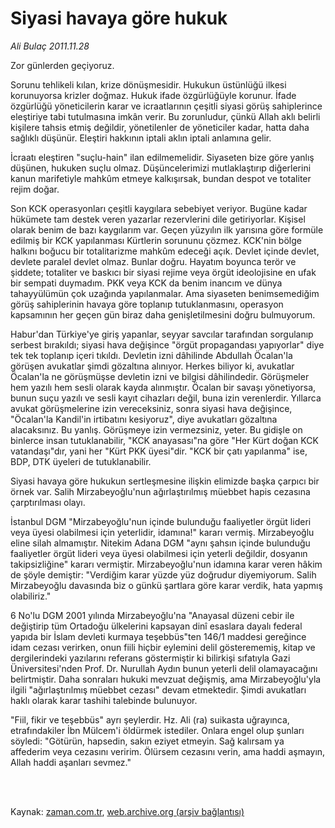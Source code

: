 # Siyasi havaya göre hukuk

*Ali Bulaç 2011.11.28*

<td class="columnist-detail">
<p>Zor günlerden geçiyoruz.</p>
<p>
<div id="haberMetinDiv">
<p>Sorunu tehlikeli kılan, krize dönüşmesidir. Hukukun üstünlüğü ilkesi korunuyorsa krizler doğmaz. Hukuk ifade özgürlüğüyle korunur. İfade özgürlüğü yöneticilerin karar ve icraatlarının çeşitli siyasi görüş sahiplerince eleştiriye tabi tutulmasına imkân verir. Bu zorunludur, çünkü Allah aklı belirli kişilere tahsis etmiş değildir, yönetilenler de yöneticiler kadar, hatta daha sağlıklı düşünür. Eleştiri hakkının iptali aklın iptali anlamına gelir.
<p>İcraatı eleştiren "suçlu-hain" ilan edilmemelidir. Siyaseten bize göre yanlış düşünen, hukuken suçlu olmaz. Düşüncelerimizi mutlaklaştırıp diğerlerini kanun marifetiyle mahkûm etmeye kalkışırsak, bundan despot ve totaliter rejim doğar.
<p>Son KCK operasyonları çeşitli kaygılara sebebiyet veriyor. Bugüne kadar hükümete tam destek veren yazarlar rezervlerini dile getiriyorlar. Kişisel olarak benim de bazı kaygılarım var. Geçen yüzyılın ilk yarısına göre formüle edilmiş bir KCK yapılanması Kürtlerin sorununu çözmez. KCK'nin bölge halkını boğucu bir totalitarizme mahkûm edeceği açık. Devlet içinde devlet, devlete paralel devlet olmaz. Bunlar doğru. Hayatım boyunca terör ve şiddete; totaliter ve baskıcı bir siyasi rejime veya örgüt ideolojisine en ufak bir sempati duymadım. PKK veya KCK da benim inancım ve dünya tahayyülümün çok uzağında yapılanmalar. Ama siyaseten benimsemediğim görüş sahiplerinin havaya göre toplanıp tutuklanmasını, operasyon kapsamının her geçen gün biraz daha genişletilmesini doğru bulmuyorum.
<p>Habur'dan Türkiye'ye giriş yapanlar, seyyar savcılar tarafından sorgulanıp serbest bırakıldı; siyasi hava değişince "örgüt propagandası yapıyorlar" diye tek tek toplanıp içeri tıkıldı. Devletin izni dâhilinde Abdullah Öcalan'la görüşen avukatlar şimdi gözaltına alınıyor. Herkes biliyor ki, avukatlar Öcalan'la ne görüşmüşse devletin izni ve bilgisi dâhilindedir. Görüşmeler hem yazılı hem sesli olarak kayda alınmıştır. Öcalan bir savaşı yönetiyorsa, bunun suçu yazılı ve sesli kayıt cihazları değil, buna izin verenlerdir. Yıllarca avukat görüşmelerine izin vereceksiniz, sonra siyasi hava değişince, "Öcalan'la Kandil'in irtibatını kesiyoruz", diye avukatları gözaltına alacaksınız. Bu yanlış. Görüşmeye izin vermezsiniz, yeter. Bu gidişle on binlerce insan tutuklanabilir, "KCK anayasası"na göre "Her Kürt doğan KCK vatandaşı"dır, yani her "Kürt PKK üyesi"dir. "KCK bir çatı yapılanma" ise, BDP, DTK üyeleri de tutuklanabilir.
<p>Siyasi havaya göre hukukun sertleşmesine ilişkin elimizde başka çarpıcı bir örnek var. Salih Mirzabeyoğlu'nun ağırlaştırılmış müebbet hapis cezasına çarptırılması olayı.
<p>İstanbul DGM "Mirzabeyoğlu'nun içinde bulunduğu faaliyetler örgüt lideri veya üyesi olabilmesi için yeterlidir, idamına!" kararı vermiş. Mirzabeyoğlu eline silah almamıştır. Nitekim Adana DGM "aynı şahsın içinde bulunduğu faaliyetler örgüt lideri veya üyesi olabilmesi için yeterli değildir, dosyanın takipsizliğine" kararı vermiştir. Mirzabeyoğlu'nun idamına karar veren hâkim de şöyle demiştir: "Verdiğim karar yüzde yüz doğrudur diyemiyorum. Salih Mirzabeyoğlu davasında biz o günkü şartlara göre karar verdik, hata yapmış olabiliriz."
<p>6 No'lu DGM 2001 yılında Mirzabeyoğlu'na "Anayasal düzeni cebir ile değiştirip tüm Ortadoğu ülkelerini kapsayan dinî esaslara dayalı federal yapıda bir İslam devleti kurmaya teşebbüs"ten 146/1 maddesi gereğince idam cezası verirken, onun fiili hiçbir eylemini delil gösterememiş, kitap ve dergilerindeki yazılarını referans göstermiştir ki bilirkişi sıfatıyla Gazi Üniversitesi'nden Prof. Dr. Nurullah Aydın bunun yeterli delil olamayacağını belirtmiştir. Daha sonraları hukuki mevzuat değişmiş, ama Mirzabeyoğlu'yla ilgili "ağırlaştırılmış müebbet cezası" devam etmektedir. Şimdi avukatları haklı olarak karar tashihi talebinde bulunuyor.
<p>"Fiil, fikir ve teşebbüs" ayrı şeylerdir. Hz. Ali (ra) suikasta uğrayınca, etrafındakiler İbn Mülcem'i öldürmek istediler. Onlara engel olup şunları söyledi: "Götürün, hapsedin, sakın eziyet etmeyin. Sağ kalırsam ya affederim veya cezasını veririm. Ölürsem cezasını verin, ama haddi aşmayın, Allah haddi aşanları sevmez." </p></p></p></p></p></p></p></p></div>
</p>


<p><br>
		 </br></p></td>

Kaynak: [zaman.com.tr](http://zaman.com.tr/yazar.do?yazino=1207233), [web.archive.org (arşiv bağlantısı)](http://web.archive.org/web/20120204054638/http://www.zaman.com.tr:80/yazar.do?yazino=1207233)
